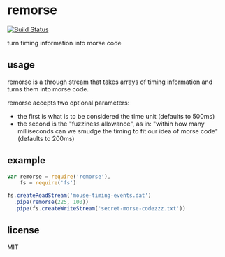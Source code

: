 remorse
=====

[![Build Status](https://travis-ci.org/jarofghosts/remorse.png?branch=master)](https://travis-ci.org/jarofghosts/remorse)

turn timing information into morse code

## usage

remorse is a through stream that takes arrays of timing information and turns
them into morse code.

remorse accepts two optional parameters:

* the first is what is to be considered the time unit (defaults to 500ms)
* the second is the "fuzziness allowance", as in: "within how many milliseconds
can we smudge the timing to fit our idea of morse code" (defaults to 200ms)

## example

```js
var remorse = require('remorse'),
    fs = require('fs')

fs.createReadStream('mouse-timing-events.dat')
  .pipe(remorse(225, 100))
  .pipe(fs.createWriteStream('secret-morse-codezzz.txt'))
```

## license

MIT
